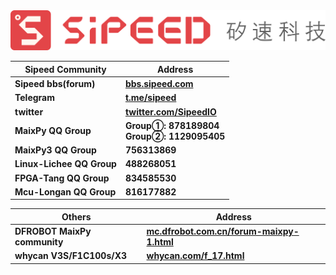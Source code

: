 
<div class="title_store">
<img src="/static/image/sipeed_logo_4.svg" alt="sipeed_logo">
</div>


<table role="table" class="center_table">
    <thead>
        <tr>
            <th>Sipeed Community</th>
            <th>Address</th>
        </tr>
    </thead>
    <tbody>
        <tr>
            <td><span class="limit_width"></span><strong>Sipeed bbs(forum)</strong></td>
            <td><span class="limit_width"></span><span class=""><a href="https://bbs.sipeed.com" target="_blank"><strong>bbs.sipeed.com</strong></a></span></td>
        </tr>
        <tr>
            <td><span class="limit_width"></span><strong>Telegram</strong></td>
            <td><span class="limit_width"></span><span class=""><a href="https://t.me/sipeed" target="_blank"><strong>t.me/sipeed</strong></a></span</td>
        </tr>
		<tr>
            <td><span class="limit_width"></span><strong>twitter</strong></td>
            <td><span class="limit_width"></span><span class=""><a href="https://twitter.com/SipeedIO" target="_blank"><strong>twitter.com/SipeedIO</strong></a></span</td>
        </tr>
        <tr>
            <td><span class="limit_width"></span><strong>MaixPy QQ Group</strong></td>
            <td><strong><span class="limit_width"></span><span class="limit_width">Group①: 878189804</span></strong><br><span class="limit_width"></span><span class="limit_width"><strong>Group②: 1129095405</strong></span></td>
        </tr>
        <tr>
            <td><span class="limit_width"></span><strong>MaixPy3 QQ Group</strong></td>
            <td><span class="limit_width"></span><span class=""><strong>756313869</strong></span></td>
        </tr>
        <tr>
            <td><span class="limit_width"></span><strong>Linux-Lichee QQ Group</strong></td>
            <td><span class="limit_width"></span><span class=""><strong>488268051</strong></span></td>
        </tr>
        <tr>
            <td><span class="limit_width"></span><strong>FPGA-Tang QQ Group</strong></td>
            <td><span class="limit_width"></span><span class=""><strong>834585530</strong></span></td>
        </tr>
        <tr>
            <td><span class="limit_width"></span><strong>Mcu-Longan QQ Group</strong></td>
            <td><span class="limit_width"></span><span class=""><strong>816177882</strong></span></td>
        </tr>				
    </tbody>
</table>

<table role="table" class="center_table">
    <thead>
        <tr>
            <th>Others</th>
            <th>Address</th>
        </tr>
    </thead>
    <tbody>
        <tr>
            <td><span class="limit_width"></span><strong>DFROBOT MaixPy community</strong></td>
            <td><span class="limit_width"></span><span class=""><a href="https://mc.dfrobot.com.cn/forum-maixpy-1.html" target="_blank"><strong>mc.dfrobot.com.cn/forum-maixpy-1.html</strong></a></span</td>
        </tr>
        <tr><td><span class="limit_width"></span><strong>whycan V3S/F1C100s/X3</strong></td>
            <td><span class="limit_width"></span><span class=""><a href="https://whycan.com/f_17.html" target="_blank"><strong>whycan.com/f_17.html</strong></a></span</td>
        </tr>
    </tbody>
</table>



